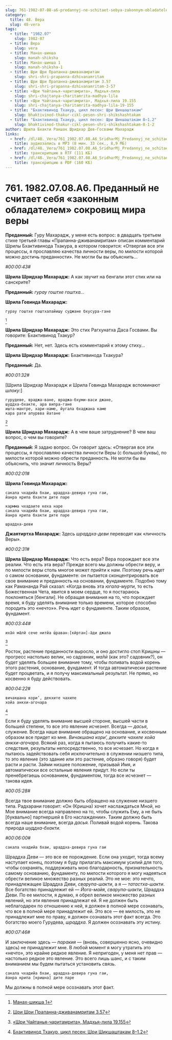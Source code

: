 ```yaml
---
slug: 761-1982-07-08-a6-predannyj-ne-schitaet-sebya-zakonnym-obladatelem-sokrovishh-mira-very
category:
  title: 48. Вера
  slug: 48-vera
tags:
  - title: "1982.07"
    slug: 1982-07
  - title: Вера
    slug: vera
  - title: Манах-шикша
    slug: manah-shiksha
  - title: Манах-шикша 1
    slug: manah-shiksha-1
  - title: Шри Шри Прапанна-дживанамритам
    slug: shri-shri-prapanna-dzhivanamritam
  - title: Шри Шри Прапанна-дживанамритам 3.57
    slug: shri-shri-prapanna-dzhivanamritam-3-57
  - title: «Шри Чайтанья-чаритамрита», Мадхья-лила
    slug: shri-chajtanya-charitamrita-madhya-lila
  - title: «Шри Чайтанья-чаритамрита», Мадхья-лила 19.155
    slug: shri-chajtanya-charitamrita-madhya-lila-19-155
  - title: "Бхактивинод Тхакур, цикл песен: Шри Шикшаштакам"
    slug: bhaktivinod-thakur-cikl-pesen-shri-shikshashtakam
  - title: "Бхактивинод Тхакур, цикл песен: Шри Шикшаштакам 8–1.2"
    slug: bhaktivinod-thakur-cikl-pesen-shri-shikshashtakam-8-1-2
author: Шрила Бхакти Ракшак Шридхар Дев-Госвами Махарадж
links:
  - href: /dl/48._Vera/761_1982.07.08.A6_SridharMj_Predannyj_ne_schitaet_sebja_zakonnym_obladatelem_sokrovishh_mira_very.mp3
    title: аудиозапись в MP3 (8 мин. 33 сек., 8,9 МБ)
  - href: /dl/48._Vera/761_1982.07.08.A6_SridharMj_Predannyj_ne_schitaet_sebja_zakonnym_obladatelem_sokrovishh_mira_very.rtf
    title: транскрипцию в RTF (111 КБ)
  - href: /dl/48._Vera/761_1982.07.08.A6_SridharMj_Predannyj_ne_schitaet_sebja_zakonnym_obladatelem_sokrovishh_mira_very.pdf
    title: транскрипцию в PDF (160 КБ)
---
```


# 761. 1982.07.08.A6. Преданный не считает себя «законным обладателем» сокровищ мира веры

**Преданный:** Гуру Махарадж, у меня есть вопрос: в двадцать третьем стихе третьей главы «Прапанна-дживанамритам» описан комментарий Шрилы Бхактивинода Тхакура, в котором говорится: «Отвергая все эти процессы, я прославляю качества личности веры, по милости которой можно достичь преданности». Не могли бы вы объяснить…

*#00:00:43#*

**Шрила Шридхар Махарадж:** А как звучит на бенгали этот стих или на санскрите?

**Преданный:** *гурау гоштхе гоштха…*

**Шрила Говинда Махарадж:**

    гурау гоштхе гоштхалайишу суджане бхусура-гане
[^_ftn1]

**Шрила Шридхар Махарадж:** Это стих Рагхунатха Даса Госвами. Вы говорите: Бхактивинод Тхакур?

**Преданный:** Нет, нет. Здесь есть комментарий к этому стиху…

**Шрила Шридхар Махарадж:** Бхактивинода Тхакура?

**Преданный:** Да.

*#00:01:32#*

[Шрила Шридхар Махарадж и Шрила Говинда Махарадж вспоминают *шлоку*:]

    гурудеве, враджа-ване, враджа-бхуми-васи джане,
    шуддха-бхакте, ара випра-гане
    ишта-мантре, хари-наме, йугала бхаджана каме
    кара рати апурвва йатане
[^_ftn2]

**Шрила Шридхар Махарадж:** А в чем ваше затруднение? В чем ваш вопрос, о чем вы говорите?

**Преданный:** Я задаю вопрос. Он говорит здесь: «Отвергая все эти процессы, я прославляю качества личности Веры (с большой буквы), по милости которой можно обрести преданность. Не могли бы вы объяснить, что значит личность Веры?

*#00:02:01#*

**Шрила Говинда Махарадж:**

    сакала чхадийа бхаи, шраддха-девира гуна гаи,
    йанра крипа бхакти дите паре

    кармма чхадаите кеха наре
    сакала чхадийа бхаи, шраддха-девира гуна гаи,
    йанра крипа бхакти дите паре

    шраддха-деви

**Джаятиртха Махарадж:** Здесь *шраддха-деви* переводят как «личность Веры».

*#00:02:31#*

**Шрила Шридхар Махарадж:** Что есть вера? Вера порождает все эти реалии. Что есть эта вера? Прежде всего мы должны обрести веру, и по милости веры столь многое может прийти к нам. Поэтому речь идет о самом основании, фундаменте: он пытается сконцентрировать все свое внимание и преданность на основании, фундаменте. Подобно тому как Рамананда Рай сказал: «Когда вновь эта *югала-мурти*, то есть Божественная Чета, явится в моем сердце, то я постараюсь поклоняться [бенгали]. Не обращая внимания на то, что порождает время, я буду уделять внимание только времени, которое способно породить это «нечто»». Речь идет о фундаменте. Таким образом, фундамент.

*#00:03:44#*

    иха̄н̇ ма̄лӣ сече нитйа ш́раван̣-[кӣртан]-а̄ди джала
[^_ftn3]

Росток, растение преданности выросло, и оно достигло стоп Кришны — прогресс настолько велик, но садовник, *ма̄лӣ* (как это? садовник?), он будет уделять большее внимание тому, чтобы поливать водой корень этого растения, основание, фундамент. И тогда автоматически растение будет процветать, и я получу максимальный результат. Не прямо, но косвенно я буду действовать.

*#00:04:22#*

    вичакшана кори’, декхите чахиле
    хойа анкхи-агочара
[^_ftn4]

Если я буду уделять внимание высшей стороне, высшей части в большей степени, то все это явление исчезнет. Всегда — *дасья*, служение. Всегда наше внимание обращено на основание, и косвенным образом все придет ко мне. *Вичакшана кори’, декхите чахиле хойа анкхи-агочара.* Всякий раз, когда я пытаюсь получить какие-то следствия, результаты непосредственно, то все исчезает. Но когда я пытаюсь задействовать себя исключительно в служении низшего типа, то это явление (это здание или это растение, образно говоря) будет расти и расти. Займи низшее положение, призывай Имя, и автоматически все остальные явления придут. Но если ты пренебрегаешь основанием, фундаментом, тогда все исчезнет — такова идея.

*#00:05:28#*

Всегда твое внимание должно быть обращено на служение низшего типа. Радхарани говорит: «Он (Кришна) хочет наслаждаться Мной, но Мое внимание всегда направлено на то, чтобы служить Ему, а не быть [буквально] партнершей в Его наслаждении». Таким должно быть всегда наше внимание, всегда *дасья.* Поливай водой корень. Такова природа *шуддха-бхакти.*

*#00:06:00#*

    сакала чхадийа бхаи, шраддха-девира гуна гаи

Шраддха Деви — это все ее порождение. Если она уходит, тогда всему наступает конец, поэтому я буду прилагать максимум усилий для того, чтобы сохранять, поддерживать мою благодарность, признательность самому основанию, фундаменту, по милости которого я могу надеяться обрести великое множество разных реалий. Это не мое: это нечто, принадлежащее Шраддха Деви, *сварупа-шакти*, а я — *татастха-шакти*. Все богатство принадлежит ей — *Йога-майя*, *сварупа-шакти*, Шраддха Деви. По ее милости, я думаю, я обрел великое множество разных явлений, но эти явления принадлежат ей. Я не должен быть неблагодарен по отношению к ней, я должен в полной мере сознавать, что все в полной мере принадлежит ей. Это все — ее милость, это не принадлежит мне по праву, я должен сознавать этот факт всегда. Это богатство моего Гурудева, *шраддха.* Я должен осознавать эту истину.

*#00:07:46#*

И заключение здесь — *паракия* — (вновь, совершенно ясно, очевидно здесь) не принадлежит мне. В любой момент я могу утратить это «нечто», это крайне редкое явление. Я непригоден, у меня нет прав — настолько редкое это явление. Это всего лишь шанс, и с таким вниманием мы будем пытаться установить связь.

    сакала чхадийа бхаи, шраддха-девира гуна гаи,
    йанра крипа [кришна] дите паре

Мы должны в полной мере осознавать этот факт.



[^_ftn1]: [Манах-шикша 1](../notes/manah-shiksha/manah-shiksha-1.md)

[^_ftn2]: [Шри Шри Прапанна-дживанамритам 3.57](../notes/shri-shri-prapanna-dzhivanamritam/shri-shri-prapanna-dzhivanamritam-3-57.md)

[^_ftn3]: [«Шри Чайтанья-чаритамрита», Мадхья-лила 19.155](../notes/shri-chajtanya-charitamrita-madhya-lila/shri-chajtanya-charitamrita-madhya-lila-19-155.md)

[^_ftn4]: [Бхактивинод Тхакур, цикл песен: Шри Шикшаштакам 8–1.2](../notes/bhaktivinod-thakur-cikl-pesen-shri-shikshashtakam/bhaktivinod-thakur-cikl-pesen-shri-shikshashtakam-8-1-2.md)
